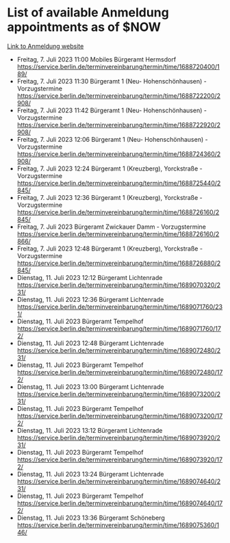 # List of available Anmeldung appointments as of $NOW
[Link to Anmeldung website](https://service.berlin.de/terminvereinbarung/termin/tag.php?termin=1&anliegen[]=120686&dienstleisterlist=122210,122217,327316,122219,327312,122227,327314,122231,327346,122243,327348,122254,122252,329742,122260,329745,122262,329748,122271,327278,122273,327274,122277,327276,330436,122280,327294,122282,327290,122284,327292,122291,327270,122285,327266,122286,327264,122296,327268,150230,329760,122297,327286,122294,327284,122312,329763,122314,329775,122304,327330,122311,327334,122309,327332,317869,122281,327352,122279,329772,122283,122276,327324,122274,327326,122267,329766,122246,327318,122251,327320,122257,327322,122208,327298,122226,327300&herkunft=http%3A%2F%2Fservice.berlin.de%2Fdienstleistung%2F120686%2F)
- Freitag, 7. Juli 2023 11:00 Mobiles Bürgeramt Hermsdorf https://service.berlin.de/terminvereinbarung/termin/time/1688720400/189/
- Freitag, 7. Juli 2023 11:30 Bürgeramt 1 (Neu- Hohenschönhausen) - Vorzugstermine https://service.berlin.de/terminvereinbarung/termin/time/1688722200/2908/
- Freitag, 7. Juli 2023 11:42 Bürgeramt 1 (Neu- Hohenschönhausen) - Vorzugstermine https://service.berlin.de/terminvereinbarung/termin/time/1688722920/2908/
- Freitag, 7. Juli 2023 12:06 Bürgeramt 1 (Neu- Hohenschönhausen) - Vorzugstermine https://service.berlin.de/terminvereinbarung/termin/time/1688724360/2908/
- Freitag, 7. Juli 2023 12:24 Bürgeramt 1 (Kreuzberg), Yorckstraße - Vorzugstermine https://service.berlin.de/terminvereinbarung/termin/time/1688725440/2845/
- Freitag, 7. Juli 2023 12:36 Bürgeramt 1 (Kreuzberg), Yorckstraße - Vorzugstermine https://service.berlin.de/terminvereinbarung/termin/time/1688726160/2845/
- Freitag, 7. Juli 2023  Bürgeramt Zwickauer Damm - Vorzugstermine https://service.berlin.de/terminvereinbarung/termin/time/1688726160/2866/
- Freitag, 7. Juli 2023 12:48 Bürgeramt 1 (Kreuzberg), Yorckstraße - Vorzugstermine https://service.berlin.de/terminvereinbarung/termin/time/1688726880/2845/
- Dienstag, 11. Juli 2023 12:12 Bürgeramt Lichtenrade https://service.berlin.de/terminvereinbarung/termin/time/1689070320/231/
- Dienstag, 11. Juli 2023 12:36 Bürgeramt Lichtenrade https://service.berlin.de/terminvereinbarung/termin/time/1689071760/231/
- Dienstag, 11. Juli 2023  Bürgeramt Tempelhof https://service.berlin.de/terminvereinbarung/termin/time/1689071760/172/
- Dienstag, 11. Juli 2023 12:48 Bürgeramt Lichtenrade https://service.berlin.de/terminvereinbarung/termin/time/1689072480/231/
- Dienstag, 11. Juli 2023  Bürgeramt Tempelhof https://service.berlin.de/terminvereinbarung/termin/time/1689072480/172/
- Dienstag, 11. Juli 2023 13:00 Bürgeramt Lichtenrade https://service.berlin.de/terminvereinbarung/termin/time/1689073200/231/
- Dienstag, 11. Juli 2023  Bürgeramt Tempelhof https://service.berlin.de/terminvereinbarung/termin/time/1689073200/172/
- Dienstag, 11. Juli 2023 13:12 Bürgeramt Lichtenrade https://service.berlin.de/terminvereinbarung/termin/time/1689073920/231/
- Dienstag, 11. Juli 2023  Bürgeramt Tempelhof https://service.berlin.de/terminvereinbarung/termin/time/1689073920/172/
- Dienstag, 11. Juli 2023 13:24 Bürgeramt Lichtenrade https://service.berlin.de/terminvereinbarung/termin/time/1689074640/231/
- Dienstag, 11. Juli 2023  Bürgeramt Tempelhof https://service.berlin.de/terminvereinbarung/termin/time/1689074640/172/
- Dienstag, 11. Juli 2023 13:36 Bürgeramt Schöneberg https://service.berlin.de/terminvereinbarung/termin/time/1689075360/146/
